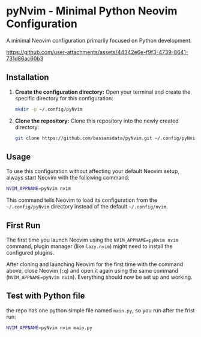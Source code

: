 # pyNvim - Minimal Python Neovim Configuration

A minimal Neovim configuration primarily focused on Python development.



https://github.com/user-attachments/assets/44342e6e-f9f3-4739-8641-731d86ac60b3



## Installation

1.  **Create the configuration directory:**
    Open your terminal and create the specific directory for this configuration:
    ```bash
    mkdir -p ~/.config/pyNvim
    ```

2.  **Clone the repository:**
    Clone this repository into the newly created directory:
    ```bash
    git clone https://github.com/bassamsdata/pyNvim.git ~/.config/pyNvim
    ```

## Usage

To use this configuration without affecting your default Neovim setup, always start Neovim with the following command:

```bash
NVIM_APPNAME=pyNvim nvim
```

This command tells Neovim to load its configuration from the `~/.config/pyNvim` directory instead of the default `~/.config/nvim`.

## First Run

The first time you launch Neovim using the `NVIM_APPNAME=pyNvim nvim` command, plugin manager (like `lazy.nvim`) might need to install the configured plugins.

After cloning and launching Neovim for the first time with the command above, close Neovim (`:q`) and open it again using the same command (`NVIM_APPNAME=pyNvim nvim`). Everything should now be set up and working.

## Test with Python file

the repo has one python simple file named `main.py`, so you run after the frist run:

```bash
NVIM_APPNAME=pyNvim nvim main.py
```

